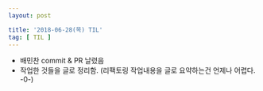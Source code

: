```yaml
---
layout: post

title: '2018-06-28(목) TIL'
tag: [ TIL ]
---
```



* 배민찬 commit & PR 날렸음
* 작업한 것들을 글로 정리함. (리팩토링 작업내용을 글로 요약하는건 언제나 어렵다. -0-)





